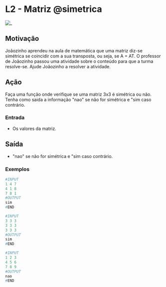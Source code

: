 # L2 - Matriz @simetrica

![_](cover.jpg)

## Motivação

Joãozinho aprendeu na aula de matemática que uma matriz diz-se simétrica se coincidir com a sua transposta, ou seja, se A = AT. O professor de Joãozinho passou uma atividade sobre o conteúdo para que a turma resolve-se. Ajude Joãozinho a resolver a atividade.

## Ação

Faça uma função onde verifique se uma matriz 3x3 é simétrica ou não. Tenha como saida a informação "nao" se não for simétrica e "sim caso contrário.

### Entrada

* Os valores da matriz.

## Saída

* "nao" se não for simétrica e "sim caso contrário.

### Exemplos

``` py
#INPUT
1 4 7
4 1 8
7 8 1
#OUTPUT
sim
#END
```

```py
#INPUT
3 3 3
3 3 3
3 3 3
#OUTPUT
sim
#END
```

```py
#INPUT
1 2 3
4 5 6
7 8 9
#OUTPUT
nao
#END
```
